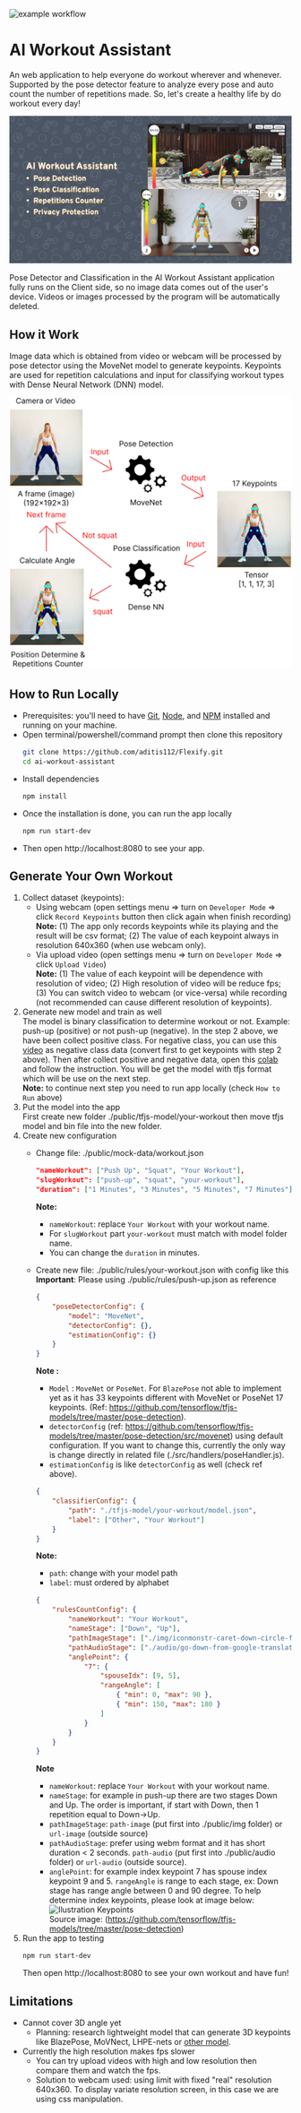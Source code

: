 ![example workflow](https://github.com/reevald/ai-workout-assistant/actions/workflows/azure-static-web-apps-agreeable-stone-079552c10.yml/badge.svg)
# AI Workout Assistant
An web application to help everyone do workout wherever and whenever. Supported by the pose detector feature to analyze every pose and auto count the number of repetitions made. So, let's create a healthy life by do workout every day!

![AI Workout Assistant Thumbnail](./public/img/social-media-thumbnail.png)

Pose Detector and Classification in the AI Workout Assistant application fully runs on the Client side, so no image data comes out of the user's device. Videos or images processed by the program will be automatically deleted.
## How it Work
Image data which is obtained from video or webcam will be processed by pose detector using the MoveNet model to generate keypoints. Keypoints are used for repetition calculations and input for classifying workout types with Dense Neural Network (DNN) model.

![How AI Workout Work](./public/img/how-it-work-ai-workout.png)

## How to Run Locally
- Prerequisites: you'll need to have [Git](https://git-scm.com/), [Node](https://nodejs.org/), and [NPM](https://www.npmjs.com/package/npm) installed and running on your machine.
- Open terminal/powershell/command prompt then clone this repository  
    ```Bash
    git clone https://github.com/aditis112/Flexify.git
    cd ai-workout-assistant
    ```
- Install dependencies
    ```Bash
    npm install
    ```
- Once the installation is done, you can run the app locally
    ```Bash
    npm run start-dev
    ```
- Then open http://localhost:8080 to see your app.

## Generate Your Own Workout
1) Collect dataset (keypoints):  
    - Using webcam (open settings menu => turn on `Developer Mode` => click `Record Keypoints` button then click again when finish recording)  
    **Note:** (1) The app only records keypoints while its playing and the result will be csv format; (2) The value of each keypoint always in resolution 640x360 (when use webcam only).
    - Via upload video (open settings menu => turn on `Developer Mode` => click `Upload Video`)  
    **Note:** (1) The value of each keypoint will be dependence with resolution of video; (2) High resolution of video will be reduce fps; (3) You can switch video to webcam (or vice-versa) while recording (not recommended can cause different resolution of keypoints).
2) Generate new model and train as well  
    The model is binary classification to determine workout or not. Example: push-up (positive) or not push-up (negative). In the step 2 above, we have been collect positive class. For negative class, you can use this [video](https://www.youtube.com/watch?v=jJCd3sOuO2M) as negative class data (convert first to get keypoints with step 2 above). Then after collect positive and negative data, open this [colab](https://colab.research.google.com/drive/1t1t0H6xKit5uup7hFLOqGxD9cbPVcMxv?usp=sharing) and follow the instruction. You will be get the model with tfjs format which will be use on the next step.  
    **Note:** to continue next step you need to run app locally (check `How to Run` above)
3) Put the model into the app  
    First create new folder ./public/tfjs-model/your-workout then move tfjs model and bin file into the new folder.
4) Create new configuration
    - Change file: ./public/mock-data/workout.json  
        ```Json
        "nameWorkout": ["Push Up", "Squat", "Your Workout"],
        "slugWorkout": ["push-up", "squat", "your-workout"],
        "duration": ["1 Minutes", "3 Minutes", "5 Minutes", "7 Minutes"]
        ```
        **Note:**  
        - `nameWorkout`: replace `Your Workout` with your workout name.
        - For `slugWorkout` part `your-workout` must match with model folder name.
        - You can change the `duration` in minutes.
    - Create new file: ./public/rules/your-workout.json with config like this  
        **Important**: Please using ./public/rules/push-up.json as reference
        ```Json
        {
            "poseDetectorConfig": {
                "model": "MoveNet",
                "detectorConfig": {},
                "estimationConfig": {}
            }
        }
        ```
        **Note :**
        - `Model` : `MoveNet` or `PoseNet`. For `BlazePose` not able to implement yet as it has 33 keypoints different with MoveNet or PoseNet 17 keypoints. (Ref: https://github.com/tensorflow/tfjs-models/tree/master/pose-detection).
        - `detectorConfig` (ref: https://github.com/tensorflow/tfjs-models/tree/master/pose-detection/src/movenet) using default configuration. If you want to change this, currently the only way is change directly in related file (./src/handlers/poseHandler.js).
        - `estimationConfig` is like `detectorConfig` as well (check ref above).
        
        ```Json
        {
            "classifierConfig": {
                "path": "./tfjs-model/your-workout/model.json",
                "label": ["Other", "Your Workout"]
            }
        }
        ```
        **Note:**  
        - `path`: change with your model path
        - `label`: must ordered by alphabet
        ```Json
        {
            "rulesCountConfig": {
                "nameWorkout": "Your Workout",
                "nameStage": ["Down", "Up"],
                "pathImageStage": ["./img/iconmonstr-caret-down-circle-filled-64.png", "./img/iconmonstr-caret-up-circle-filled-64.png"],
                "pathAudioStage": ["./audio/go-down-from-google-translate.webm", "./audio/go-up-from-google-translate.webm"],
                "anglePoint": {
                    "7": {
                        "spouseIdx": [9, 5],
                        "rangeAngle": [
                            { "min": 0, "max": 90 },
                            { "min": 150, "max": 180 }
                        ]
                    }
                }
            }
        }
        ```
        **Note**  
        - `nameWorkout`: replace `Your Workout` with your workout name.
        - `nameStage`: for example in push-up there are two stages Down and Up. The order is important, if start with Down, then 1 repetition equal to Down->Up.
        - `pathImageStage`: `path-image` (put first into ./public/img folder) or `url-image` (outside source)
        - `pathAudioStage`: prefer using webm format and it has short duration < 2 seconds. `path-audio` (put first into ./public/audio folder) or `url-audio` (outside source).
        - `anglePoint`: for example index keypoint 7 has spouse index keypoint 9 and 5. `rangeAngle` is range to each stage, ex: Down stage has range angle between 0 and 90 degree. To help determine index keypoints, please look at image below:
        ![Ilustration Keypoints](https://camo.githubusercontent.com/b8a385301ca6b034d5f4807505e528b4512a0aa78507dec9ebafcc829b9556be/68747470733a2f2f73746f726167652e676f6f676c65617069732e636f6d2f6d6f76656e65742f636f636f2d6b6579706f696e74732d3530302e706e67)  
        Source image: (https://github.com/tensorflow/tfjs-models/tree/master/pose-detection)
5) Run the app to testing
    ```Bash
    npm run start-dev
    ```
    Then open http://localhost:8080 to see your own workout and have fun!

## Limitations
- Cannot cover 3D angle yet
    - Planning: research lightweight model that can generate 3D keypoints like BlazePose, MoVNect, LHPE-nets or [other model](https://paperswithcode.com/task/3d-human-pose-estimation).
- Currently the high resolution makes fps slower
    - You can try upload videos with high and low resolution then compare them and watch the fps.
    - Solution to webcam used: using limit with fixed "real" resolution 640x360. To display variate resolution screen, in this case we are using css manipulation.


